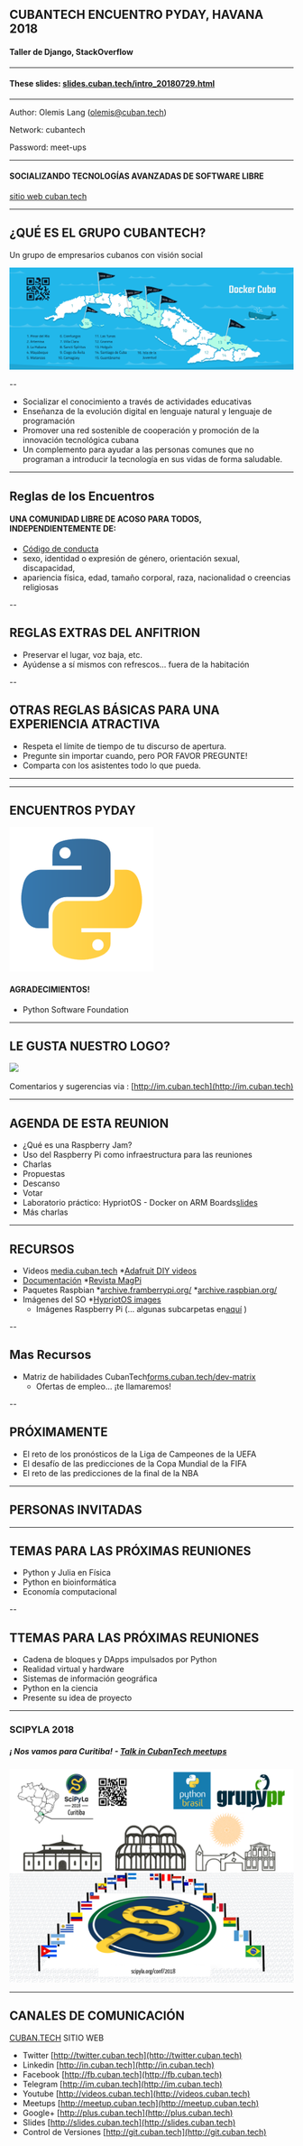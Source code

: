 
## CUBANTECH ENCUENTRO PYDAY, HAVANA 2018
#### Taller de Django, StackOverflow

----------------

#### These slides: [slides.cuban.tech/intro_20180729.html](http://slides.cuban.tech/intro_20180729.html)

------------

Author: Olemis Lang (olemis@cuban.tech)

Network: cubantech

Password: meet-ups

------------

#### SOCIALIZANDO TECNOLOGÍAS AVANZADAS DE SOFTWARE LIBRE

[sitio web cuban.tech](http://cuban.tech)

---

## ¿QUÉ ES EL GRUPO CUBANTECH?

Un grupo de empresarios cubanos con visión social

![](img/cubantech.map.png)

--

- Socializar el conocimiento a través de actividades educativas
- Enseñanza de la evolución digital en lenguaje natural y lenguaje de programación
- Promover una red sostenible de cooperación y promoción de la innovación tecnológica cubana
- Un complemento para ayudar a las personas comunes que no programan a introducir la tecnología en sus vidas de forma saludable.

---

## Reglas de los Encuentros

#### UNA COMUNIDAD LIBRE DE ACOSO PARA TODOS, INDEPENDIENTEMENTE DE:

- [Código de conducta](https://github.com/nodeschool/havana/blob/master/Code_of_Conduct.md)
- sexo, identidad o expresión de género, orientación sexual, discapacidad,
- apariencia física, edad, tamaño corporal, raza, nacionalidad o creencias religiosas

--

## REGLAS EXTRAS DEL ANFITRION

- Preservar el lugar, voz baja, etc.
- Ayúdense a sí mismos con refrescos... fuera de la habitación

--

## OTRAS REGLAS BÁSICAS PARA UNA EXPERIENCIA ATRACTIVA

- Respeta el límite de tiempo de tu discurso de apertura.
- Pregunte sin importar cuando, pero POR FAVOR PREGUNTE!
- Comparta con los asistentes todo lo que pueda.

---


---

## ENCUENTROS PYDAY

![](img/python-logo.png)

#### AGRADECIMIENTOS!

- Python Software Foundation

---

## LE GUSTA NUESTRO LOGO?

![](img/pythoncuba.logo.png)

Comentarios y sugerencias via : [http://im.cuban.tech](http://im.cuban.tech)

---

## AGENDA DE ESTA REUNION

- ¿Qué es una Raspberry Jam?
- Uso del Raspberry  Pi como infraestructura para las reuniones
- Charlas
- Propuestas
- Descanso
- Votar
- Laboratorio práctico: HypriotOS - Docker on ARM Boards[slides](docker-stuff/hypriot)
- Más charlas

---

## RECURSOS

- Videos [media.cuban.tech](http://media.cuban.tech)
  *[Adafruit DIY videos](http://videos.cuban.tech/Adafruit.Liked.videos/)
- [Documentación](ftp://qnap01.local/Public/docs/)
  *[Revista MagPi](ftp://qnap01.local/Public/docs/magpi)
- Paquetes Raspbian
  *[archive.framberrypi.org/](http://archive.raspberrypi.org/)
  *[archive.raspbian.org/](http://archive.raspbian.org/)
- Imágenes del SO
  *[HypriotOS images](ftp://qnap01.local/Public/os/hypriot)
  * Imágenes Raspberry Pi (... algunas subcarpetas en[aquí](ftp://qnap01.local/Public/os/) )

--

## Mas Recursos

- Matriz de habilidades CubanTech[forms.cuban.tech/dev-matrix](http://forms.cuban.tech/dev-matrix)
  * Ofertas de empleo... ¡te llamaremos!

--

## PRÓXIMAMENTE

- El reto de los pronósticos de la Liga de Campeones de la UEFA
- El desafío de las predicciones de la Copa Mundial de la FIFA
- El reto de las predicciones de la final de la NBA

---

## PERSONAS INVITADAS
---

## TEMAS PARA LAS PRÓXIMAS REUNIONES

- Python y Julia en Física
- Python en bioinformática
- Economía computacional

--

## TTEMAS PARA LAS PRÓXIMAS REUNIONES

- Cadena de bloques y DApps impulsados por Python
- Realidad virtual y hardware
- Sistemas de información geográfica
- Python en la ciencia
- Presente su idea de proyecto

---

### SCIPYLA 2018

##### &iexcl; Nos vamos para Curitiba! - [Talk in CubanTech meetups](http://forms.cuban.tech/cubantech-speak)

![](img/scipyla2018.annonce.png)

---

## CANALES DE COMUNICACIÓN

[CUBAN.TECH](http://cuban.tech) SITIO WEB

- Twitter [http://twitter.cuban.tech](http://twitter.cuban.tech)
- Linkedin [http://in.cuban.tech](http://in.cuban.tech)
- Facebook [http://fb.cuban.tech](http://fb.cuban.tech)
- Telegram [http://im.cuban.tech](http://im.cuban.tech)
- Youtube [http://videos.cuban.tech](http://videos.cuban.tech)
- Meetups [http://meetup.cuban.tech](http://meetup.cuban.tech)
- Google+ [http://plus.cuban.tech](http://plus.cuban.tech)
- Slides [http://slides.cuban.tech](http://slides.cuban.tech)
- Control de Versiones [http://git.cuban.tech](http://git.cuban.tech)